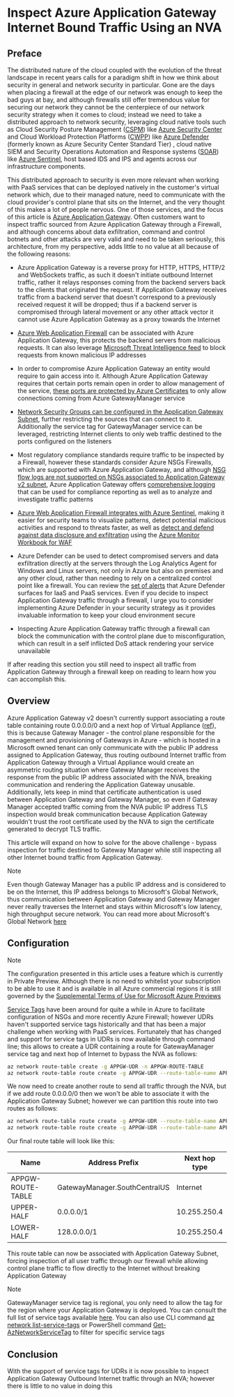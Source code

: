 # Inspect Azure Application Gateway Internet Bound Traffic Using an NVA

## Preface

The distributed nature of the cloud coupled with the evolution of the threat landscape in recent years calls for a paradigm shift in how we think about security in general and network security in particular. Gone are the days when placing a firewall at the edge of our network was enough to keep the bad guys at bay, and although firewalls still offer tremendous value for securing our network they cannot be the centerpiece of our network security strategy when it comes to cloud; instead we need to take a distributed approach to network security, leveraging cloud native tools such as Cloud Security Posture Management ([CSPM](https://www.gartner.com/documents/3899373/innovation-insight-for-cloud-security-posture-management)) like [Azure Security Center](https://docs.microsoft.com/azure/security-center/security-center-introduction) and  Cloud Workload Protection Platforms ([CWPP](https://www.gartner.com/reviews/market/cloud-workload-protection-platforms)) like [Azure Defender](https://docs.microsoft.com/azure/security-center/azure-defender) (formerly known as Azure Security Center Standard Tier) , cloud native SIEM and Security Operations Automation and Response systems ([SOAR](https://www.gartner.com/reviews/market/security-orchestration-automation-and-response-solutions)) like [Azure Sentinel](https://techcommunity.microsoft.com/t5/azure-sentinel/bg-p/AzureSentinelBlog), host based IDS and IPS and agents across our infrastructure components.

This distributed approach to security is even more relevant when working with PaaS services that can be deployed natively in the customer's virtual network which, due to their managed nature, need to communicate with the cloud provider's control plane that sits on the Internet, and the very thought of this makes a lot of people nervous. One of those services, and the focus of this article is [Azure Application Gateway](https://docs.microsoft.com/azure/application-gateway/overview). Often customers want to inspect traffic sourced from Azure Application Gateway through a Firewall, and although concerns about data exfiltration, command and control botnets and other attacks are very valid and need to be taken seriously, this architecture, from my perspective, adds little to no value at all because of the following reasons:

- Azure Application Gateway is a reverse proxy for HTTP, HTTPS, HTTP/2 and WebSockets traffic, as such it doesn't initiate outbound Internet traffic, rather it relays responses coming from the backend servers back to the clients that originated the request. If Application Gateway receives traffic from a backend server that doesn't correspond to a previously received request it will be dropped; thus if a backend server is compromised through lateral movement or any other attack vector it cannot use Azure Application Gateway as a proxy towards the Internet

- [Azure Web Application Firewall](https://docs.microsoft.com/azure/web-application-firewall/ag/ag-overview) can be associated with Azure Application Gateway, this protects the backend servers from malicious requests. It can also leverage [Microsoft Threat Intelligence feed](https://docs.microsoft.com/azure/web-application-firewall/ag/bot-protection-overview) to block requests from known malicious IP addresses

- In order to compromise Azure Application Gateway an entity would require to gain access into it. Although Azure Application Gateway requires that certain ports remain open in order to allow management of the service, [these ports are protected by Azure Certificates](https://docs.microsoft.com/azure/application-gateway/configuration-infrastructure#network-security-groups) to only allow connections coming from Azure GatewayManager service

- [Network Security Groups can be configured in the Application Gateway Subnet](https://docs.microsoft.com/azure/application-gateway/configuration-infrastructure#network-security-groups), further restricting the sources that can connect to it. Additionally the service tag for GatewayManager service can be leveraged, restricting Internet clients to only web traffic destined to the ports configured on the listeners

- Most regulatory compliance standards require traffic to be inspected by a Firewall, however these standards consider Azure NSGs Firewalls, which are supported with Azure Application Gateway, and although [NSG flow logs are not supported on NSGs associated to Application Gateway v2 subnet](https://docs.microsoft.com/azure/application-gateway/application-gateway-faq#are-nsg-flow-logs-supported-on-nsgs-associated-to-application-gateway-v2-subnet), Azure Application Gateway offers [comprehensive logging](https://docs.microsoft.com/azure/application-gateway/application-gateway-diagnostics#diagnostic-logging) that can be used for compliance reporting as well as to analyze and investigate traffic patterns

- [Azure Web Application Firewall integrates with Azure Sentinel](https://techcommunity.microsoft.com/t5/azure-network-security/integrating-azure-web-application-firewall-with-azure-sentinel/ba-p/1720306), making it easier for security teams to visualize patterns, detect potential malicious activities and respond to threats faster, as well as [detect and defend against data disclosure and exfiltration](https://techcommunity.microsoft.com/t5/azure-network-security/part-4-data-disclosure-and-exfiltration-playbook-azure-waf/ba-p/2031269) using the [Azure Monitor Workbook for WAF](https://github.com/Azure/Azure-Network-Security/tree/master/Azure%20WAF/Azure%20Monitor%20Workbook)

- Azure Defender can be used to detect compromised servers and data exfiltration directly at the servers through the Log Analytics Agent for Windows and Linux servers, not only in Azure but also on premises and any other cloud, rather than needing to rely on a centralized control point like a firewall. You can review the [set of alerts](https://docs.microsoft.com/azure/security-center/alerts-reference) that Azure Defender surfaces for IaaS and PaaS services. Even if you decide to inspect Application Gateway traffic through a firewall, I urge you to consider implementing Azure Defender in your security strategy as it provides invaluable information to keep your cloud environment secure

- Inspecting Azure Application Gateway traffic through a firewall can block the communication with the control plane due to misconfiguration, which can result in a self inflicted DoS attack rendering your service unavailable

If after reading this section you still need to inspect all traffic from Application Gateway through a firewall keep on reading to learn how you can accomplish this.

## Overview

Azure Application Gateway v2 doesn't currently support associating a route table containing route 0.0.0.0/0 and a next hop of Virtual Appliance ([ref](https://docs.microsoft.com/azure/application-gateway/configuration-infrastructure#supported-user-defined-routes)), this is because Gateway Manager - the control plane responsible for the management and provisioning of Gateways in Azure - which is hosted in a Microsoft owned tenant can only communicate with the public IP address assigned to Application Gateway, thus routing outbound Internet traffic from Application Gateway through a Virtual Appliance would create an asymmetric routing situation where Gateway Manager receives the response from the public IP address associated with the NVA, breaking communication and rendering the Application Gateway unusable. Additionally, lets keep in mind that certificate authentication is used between Application Gateway and Gateway Manager, so even if Gateway Manager accepted traffic coming from the NVA public IP address TLS inspection would break communication because Application Gateway wouldn't trust the root certificate used by the NVA to sign the certificate generated to decrypt TLS traffic.

This article will expand on how to solve for the above challenge - bypass inspection for traffic destined to Gateway Manager while still inspecting all other Internet bound traffic from Application Gateway.

>[!NOTE]
Even though Gateway Manager has a public IP address and is considered to be on the Internet, this IP address belongs to Microsoft's Global Network, thus communication between Application Gateway and Gateway Manager never really traverses the Internet and stays within Microsoft's low latency, high throughput secure network. You can read more about Microsoft's Global Network [here](https://docs.microsoft.com/en-us/azure/networking/microsoft-global-network)

## Configuration

>[!NOTE]
The configuration presented in this article uses a feature which is currently in Private Preview. Although there is no need to whitelist your subscription to be able to use it and is available in all Azure commercial regions it is still governed by the [Supplemental Terms of Use for Microsoft Azure Previews](https://azure.microsoft.com/en-us/support/legal/preview-supplemental-terms/)

[Service Tags](https://docs.microsoft.com/en-us/azure/virtual-network/service-tags-overview) have been around for quite a while in Azure to facilitate configuration of NSGs and more recently Azure Firewall; however UDRs haven't supported service tags historically and that has been a major challenge when working with PaaS services. Fortunately that has changed and support for service tags in UDRs is now available through command line; this allows to create a UDR containing a route for GatewayManager service tag and next hop of Internet to bypass the NVA as follows:

```bash
az network route-table create -g APPGW-UDR -n APPGW-ROUTE-TABLE
az network route-table route create -g APPGW-UDR --route-table-name APPGW-ROUTE-TABLE -n GWMRoute --address-prefix GatewayManager.SouthCentralUS --next-hop-type Internet

```

We now need to create another route to send all traffic through the NVA, but if we add route 0.0.0.0/0 then we won't be able to associate it with the Application Gateway Subnet; however we can partition this route into two routes as follows:

```bash
az network route-table route create -g APPGW-UDR --route-table-name APPGW-ROUTE-TABLE -n UPPER-HALF --address-prefix 0.0.0.0/1 --next-hop-type VirtualAppliance --next-hop-ip-address 10.255.250.4
az network route-table route create -g APPGW-UDR --route-table-name APPGW-ROUTE-TABLE -n LOWER-HALF --address-prefix 128.0.0.0/1 --next-hop-type VirtualAppliance --next-hop-ip-address 10.255.250.4

```

Our final route table will look like this:

Name | Address Prefix | Next hop type
--- | --- | ---
APPGW-ROUTE-TABLE | GatewayManager.SouthCentralUS | Internet
UPPER-HALF | 0.0.0.0/1 | 10.255.250.4
LOWER-HALF | 128.0.0.0/1 | 10.255.250.4

This route table can now be associated with Application Gateway Subnet, forcing inspection of all user traffic through our firewall while allowing control plane traffic to flow directly to the Internet without breaking Application Gateway

>[!NOTE]
GatewayManager service tag is regional, you only need to allow the tag for the region where your Application Gateway is deployed. You can consult the full list of service tags available [here](https://www.microsoft.com/en-us/download/details.aspx?id=56519). You can also use CLI command [az network list-service-tags](https://docs.microsoft.com/en-us/cli/azure/network?view=azure-cli-latest#az_network_list_service_tags) or PowerShell command [Get-AzNetworkServiceTag](https://docs.microsoft.com/en-us/powershell/module/az.network/get-aznetworkservicetag?view=azps-5.4.0) to filter for specific service tags

## Conclusion

With the support of service tags for UDRs it is now possible to inspect Application Gateway Outbound Internet traffic through an NVA; however there is little to no value in doing this
